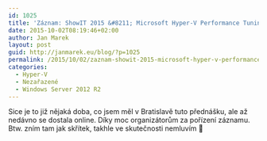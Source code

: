 ```yaml
---
id: 1025
title: 'Záznam: ShowIT 2015 &#8211; Microsoft Hyper-V Performance Tuning'
date: 2015-10-02T08:19:46+02:00
author: Jan Marek
layout: post
guid: http://janmarek.eu/blog/?p=1025
permalink: /2015/10/02/zaznam-showit-2015-microsoft-hyper-v-performance-tuning/
categories:
  - Hyper-V
  - Nezařazené
  - Windows Server 2012 R2
---
```

Sice je to již nějaká doba, co jsem měl v Bratislavě tuto přednášku, ale až nedávno se dostala online. Díky moc organizátorům za pořízení záznamu. Btw. zním tam jak skřítek, takhle ve skutečnosti nemluvím 🙂

